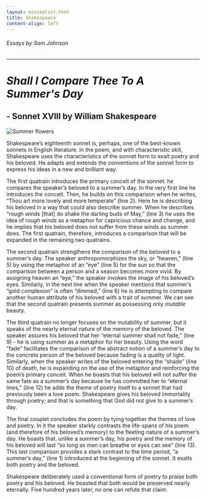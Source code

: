 ```yaml
---
layout: minimalist.html
title: Shakespeare
content-align: left
---
```


###### Essays by Sam Johnson

***

# _Shall I Compare Thee To A Summer's Day_
## - Sonnet XVIII by William Shakespeare

![Summer flowers](../assets/images/shakespeare-summer.jpg)

Shakespeare’s eighteenth sonnet is, perhaps, one of the best-known sonnets in English literature. In the poem, and with characteristic skill, Shakespeare uses the characteristics of the sonnet form to exalt poetry and his beloved. He adapts and extends the conventions of the sonnet form to express his ideas in a new and brilliant way.

The first quatrain introduces the primary conceit of the sonnet: he compares the speaker’s beloved to a summer’s day. In the very first line he introduces the conceit. Then, he builds on this comparison when he writes, “Thou art more lovely and more temperate” (line 2). Here he is describing his beloved in a way that could also describe summer. When he describes “rough winds [that] do shake the darling buds of May,” (line 3) he uses the idea of _rough winds_ as a metaphor for capricious chance and change, and he implies that his beloved does not suffer from these winds as summer does. The first quatrain, therefore, introduces a comparison that will be expanded in the remaining two quatrains.

The second quatrain strengthens the comparison of the beloved to a summer’s day. The speaker anthropomorphizes the sky, or “heaven,” (line 5) by using the metaphor of an “eye” (line 5) for the sun so that the comparison between a person and a season becomes more vivid. By assigning heaven an “eye,” the speaker invokes the image of his beloved’s eyes. Similarly, in the next line when the speaker mentions that summer’s “gold complexion” is often “dimmed,” (line 6) he is attempting to compare another human attribute of his beloved with a trait of summer. We can see that the second quatrain presents summer as possessing only _mutable_ beauty.

The third quatrain no longer focuses on the mutability of summer, but it speaks of the nearly eternal nature of the memory of the beloved. The speaker assures his beloved that her “eternal summer shall not fade,” (line 9) - he is using summer as a metaphor for her beauty. Using the word “fade” facilitates the comparison of the abstract notion of a summer’s day to the concrete person of the beloved because fading is a quality of light. Similarly, when the speaker writes of the beloved entering the “shade” (line 10) of death, he is expanding on the use of the metaphor and reinforcing the poem’s primary conceit. When he boasts that his beloved will not suffer the same fate as a summer’s day because he has committed her to “eternal lines,” (line 12) he adds the theme of poetry itself to a sonnet that had previously been a love poem. Shakespeare gives his beloved immortality through poetry; and that is something that God did not give to a summer’s day.

The final couplet concludes the poem by tying together the themes of love and poetry. In it the speaker starkly contrasts the life-spans of his poem (and therefore of his beloved’s memory) to the fleeting nature of a summer’s day. He boasts that, unlike a summer’s day, his poetry and the memory of his beloved will last “so long as men can breathe or eyes can see” (line 13). This last comparison provides a stark contrast to the time period, “a summer’s day,” (line 1) introduced at the beginning of the sonnet. It exalts both poetry and the beloved.

Shakespeare deliberately used a conventional form of poetry to praise both poetry and his beloved. He boasted that both would be preserved nearly eternally. Five hundred years later, no one can refute that claim.
